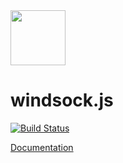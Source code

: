 <img width="88" src="https://raw.githubusercontent.com/bsawyer/windsock-artwork/master/windsock_2x.png">

# windsock.js

[![Build Status](https://travis-ci.org/bsawyer/windsock.svg)](https://travis-ci.org/bsawyer/windsock)

[Documentation](http://bsawyer.github.io/windsock/)
